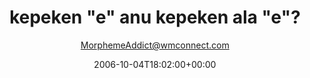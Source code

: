 ---
title: 'kepeken "e" anu kepeken ala "e"?'
posts: 6
hash: 't558'
author: 'MorphemeAddict@wmconnect.com'
date: 2006-10-04T18:02:00+00:00
sources:
  - http://forums.tokipona.org/viewtopic.php%3Ft=558.html
---